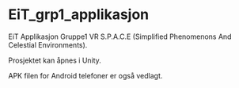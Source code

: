 # EiT_grp1_applikasjon
EiT Applikasjon Gruppe1
VR S.P.A.C.E (Simplified Phenomenons And Celestial Environments).

Prosjektet kan åpnes i Unity.

APK filen for Android telefoner er også vedlagt. 
